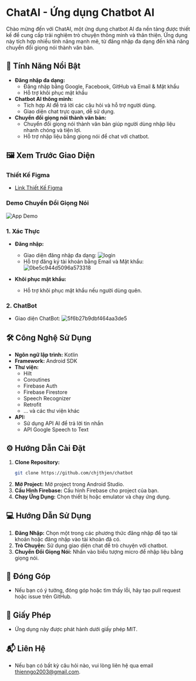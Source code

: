 # ChatAI - Ứng dụng Chatbot AI

Chào mừng đến với ChatAI, một ứng dụng chatbot AI đa nền tảng được thiết kế để cung cấp trải nghiệm trò chuyện thông minh và thân thiện. Ứng dụng này tích hợp nhiều tính năng mạnh mẽ, từ đăng nhập đa dạng đến khả năng chuyển đổi giọng nói thành văn bản.

## 🚀 Tính Năng Nổi Bật

* **Đăng nhập đa dạng:**
    * Đăng nhập bằng Google, Facebook, GitHub và Email & Mật khẩu
    * Hỗ trợ khôi phục mật khẩu
* **Chatbot AI thông minh:**
    * Tích hợp AI để trả lời các câu hỏi và hỗ trợ người dùng.
    * Giao diện chat trực quan, dễ sử dụng.
* **Chuyển đổi giọng nói thành văn bản:**
    * Chuyển đổi giọng nói thành văn bản giúp người dùng nhập liệu nhanh chóng và tiện lợi.
    * Hỗ trợ nhập liệu bằng giọng nói để chat với chatbot.

## 🖼️ Xem Trước Giao Diện

### Thiết Kế Figma

* [Link Thiết Kế Figma](https://www.figma.com/design/5sU9Kluch3umYzWnQNZ6KH/ChatAI--Ai-Chatbot-UI-(Community)?node-id=0-1&p=f&t=PpGilhSGFCJk0zHa-0)

### Demo Chuyển Đổi Giọng Nói

![App Demo](https://s2.ezgif.com/tmp/ezgif-2-42ab92d01b.gif)

### 1. Xác Thực

* **Đăng nhập:**
    * Giao diện đăng nhập đa dạng:
        ![login](https://github.com/user-attachments/assets/09c42807-a2ce-4aa5-a3f3-3935b6c13154)
    * Hỗ trợ đăng ký tài khoản bằng Email và Mật khẩu:
       ![0be5c944d5096a573318](https://github.com/user-attachments/assets/b5b4f111-2f56-4a8d-9c8a-349c2cffb583)

* **Khôi phục mật khẩu:**
    * Hỗ trợ khôi phục mật khẩu nếu người dùng quên.

### 2. ChatBot

* Giao diện ChatBot:
   ![5f6b27b9dbf464aa3de5](https://github.com/user-attachments/assets/fb560a38-4560-4128-b84b-144b8335037a)

## 🛠️ Công Nghệ Sử Dụng

* **Ngôn ngữ lập trình:** Kotlin
* **Framework:** Android SDK
* **Thư viện:**
    * Hilt
    * Coroutines
    * Firebase Auth
    * Firebase Firestore
    * Speech Recognizer
    * Retrofit
    * ... và các thư viện khác
* **API:**
    * Sử dụng API AI để trả lời tin nhắn
    * API Google Speech to Text

## ⚙️ Hướng Dẫn Cài Đặt

1. **Clone Repository:**
    ```bash
    git clone https://github.com/chjthjen/chatbot
    ```
2. **Mở Project:** Mở project trong Android Studio.
3. **Cấu Hình Firebase:** Cấu hình Firebase cho project của bạn.
4. **Chạy Ứng Dụng:** Chọn thiết bị hoặc emulator và chạy ứng dụng.

## 💻 Hướng Dẫn Sử Dụng

1. **Đăng Nhập:** Chọn một trong các phương thức đăng nhập để tạo tài khoản hoặc đăng nhập vào tài khoản đã có.
2. **Trò Chuyện:** Sử dụng giao diện chat để trò chuyện với chatbot.
3. **Chuyển Đổi Giọng Nói:** Nhấn vào biểu tượng micro để nhập liệu bằng giọng nói.

## 🤝 Đóng Góp

* Nếu bạn có ý tưởng, đóng góp hoặc tìm thấy lỗi, hãy tạo pull request hoặc issue trên GitHub.

## 📄 Giấy Phép

* Ứng dụng này được phát hành dưới giấy phép MIT.

## 📬 Liên Hệ

* Nếu bạn có bất kỳ câu hỏi nào, vui lòng liên hệ qua email thienngo2003@gmail.com.
